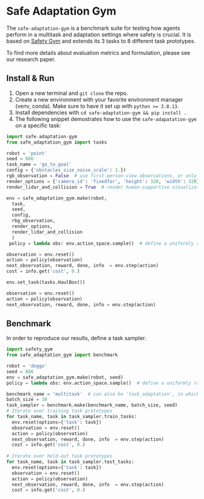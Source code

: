 # Safe Adaptation Gym
The `safe-adaptation-gym` is a benchmark suite for testing how agents perform in a multitask and adaptation settings where safety is crucial.
It is based on [Safety Gym](https://github.com/openai/safety-gym) and extends its 3 tasks to 8 different task prototypes.

To find more details about evaluation metrics and formulation, please see our research paper.

## Install & Run
1. Open a new terminal and `git clone` the repo.
2. Create a new environment with your favorite environment manager (venv, conda). Make sure to have it set up with `python >= 3.8.13`.
3. Install dependencies with `cd safe-adaptation-gym && pip install .`
4. The following snippet demostrates how to use the `safe-adapatation-gym` on a specific task:
```python
import safe-adaptation-gym
from safe_adaptation_gym import tasks

robot = 'point'
seed = 666
task_name = 'go_to_goal'
config = {'obstacles_size_noise_scale': 1.})
rgb_observation = False  # use first-person-view observations, or only pseudo-lidar
render_options = {'camera_id': 'fixedfar', 'height': 320, 'width': 320}
render_lidar_and_collision = True  # render human-supportive visualization (slight computation slowdown)

env = safe_adaptation_gym.make(robot,
  task,
  seed,
  config,
  rbg_observation,
  render_options,
  render_lidar_and_collision
  )
 policy = lambda obs: env.action_space.sample()  # define a uniformly random policy

observation = env.reset()
action = policy(observation)
next_observation, reward, done, info  = env.step(action)
cost = info.get('cost', 0.)

env.set_task(tasks.HaulBox())

observation = env.reset()
action = policy(observation)
next_observation, reward, done, info = env.step(action)
```

## Benchmark
In order to reproduce our results, define a task sampler:
```python
import safety_gym
from safe_adaptation_gym import benchmark

robot = 'doggo'
seed = 666
env = safe_adaptation_gym.make(robot, seed)
policy = lambda obs: env.action_space.sample()  # define a uniformly random policy

benchmark_name = 'multitask'  # can also be 'task_adaptation', in which case, some tasks prototypes are held out.
batch_size = 30
task_sampler = benchmark.make(benchmark_name, batch_size, seed)
# Iterate over training task prototypes
for task_name, task in task_sampler.train_tasks:
  env.reset(options={'task': task})
  observation = env.reset()
  action = policy(observation)
  next_observation, reward, done, info  = env.step(action)
  cost = info.get('cost', 0.)
  
# Iterate over held-out task prototypes
for task_name, task in task_sampler.test_tasks:
  env.reset(options={'task': task})
  observation = env.reset()
  action = policy(observation)
  next_observation, reward, done, info  = env.step(action)
  cost = info.get('cost', 0.)
```

